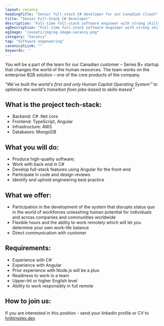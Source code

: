 ```yaml
---
layout: vacancy
headingTitle: "Senior full-stack C# developer for our Canadian client"
title: "Senior Full-Stack C# Developer"
description: "Full-time full-stack software engineer with strong skills in C#, .NET and Angular for a platform that unleashes human potential for individuals and across companies and communities worldwide"
ogDescription: "Full-time full-stack software engineer with strong skills in C#, .NET and Angular for a platform that unleashes human potential for individuals and across companies and communities worldwide"
ogImage: "/assets/img/og-image-vacancy.png"
category: "Vacancy"
tag: "Software engeneering"
canonicalLink: ""
keywords: ''
---
```


You will be a part of the team for our Canadian customer – Series B+ startup that changes the world of the human resources. The team works on the enterprise B2B solution – one of the core products of the company.

*"We've built the world's first and only Human Capital Operating System™ to optimize the world's transition from jobs-based to skills-based."*

## What is the project tech-stack:

- Backend: C# .Net core
- Frontend: TypeScript, Angular
- Infrastructure: AWS
- Databases: MongoDB

## What you will do:

- Produce high-quality software;
- Work with back end in C#
- Develop full-stack features using Angular for the front-end
- Participate in code and design reviews
- Identify and uphold engineering best practice

## What we offer:

- Participation in the development of the system that disrupts status quo in the world of workforces unleashing human potential for individuals and across companies and communities worldwide
- Flexible hours and the ability to work remotely which will let you determine your own work-life balance
- Direct communication with customer

## Requirements:

- Experience with C#
- Experience with Angular
- Prior experience with Node.js will be a plus
- Readiness to work in a team
- Upper-Int or higher English level
- Ability to work responsibly in full remote

## How to join us:

If you are interested in this position - send your linkedin profile or CV to hr@implex.dev
